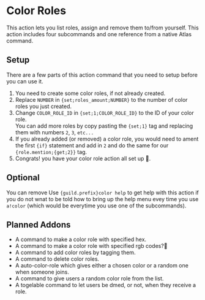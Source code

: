 # Color Roles
This action lets you list roles, assign and remove them to/from yourself. This action includes four subcommands and one reference from a native Atlas command.

## Setup
There are a few parts of this action command that you need to setup before you can use it.

1. You need to create some color roles, if not already created.  
2. Replace `NUMBER` in `{set;roles_amount;NUMBER}` to the number of color roles you just created.
3. Change `COLOR_ROLE_ID` in `{set;1;COLOR_ROLE_ID}` to the ID of your color role.\
   You can add more roles by copy pasting the `{set;1}` tag and replacing them with numbers `2`, `3`, `etc...`
4. If you already added (or removed) a color role, you would need to ament the first `{if}` statement and add in `2` and do the same for our `{role.mention;{get;2}}` tag.
5. Congrats! you have your color role action all set up 🎉.

## Optional
You can remove Use `{guild.prefix}color help` to get help with this action if you do not wnat to be told how to bring up the help menu evey time you use `a!color` (which would be everytime you use one of the subcommands).

## Planned Addons
- A command to make a color role with specified hex.
- A command to make a color role with specified rgb codes?🤔
- A command to add color roles by tagging them.
- A command to delete color roles.
- A auto-color-role which gives either a chosen color or a random one when someone joins.
- A command to give users a random color role from the list.
- A togelable command to let users be dmed, or not, when they receive a role.
